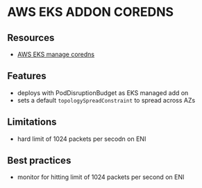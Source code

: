 # AWS EKS ADDON COREDNS

## Resources
- [AWS EKS manage coredns](https://docs.aws.amazon.com/eks/latest/userguide/managing-coredns.html)

## Features
- deploys with PodDisruptionBudget as EKS managed add on
- sets a default `topologySpreadConstraint` to spread across AZs

## Limitations
- hard limit of 1024 packets per secodn on ENI

## Best practices
- monitor for hitting limit of 1024 packets per second on ENI

## 